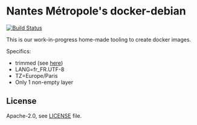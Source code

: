Nantes Métropole's docker-debian
================================

[![Build Status](https://travis-ci.org/nantesmetropole/docker-debian.svg?branch=master)](https://travis-ci.org/nantesmetropole/docker-debian)

This is our work-in-progress home-made tooling to create docker images.

Specifics:
- trimmed (see [here](templates/etc/dpkg/dpkg.cfg.d/01_save-space))
- LANG=fr_FR.UTF-8
- TZ=Europe/Paris
- Only 1 non-empty layer

License
-------

Apache-2.0, see [LICENSE](LICENSE) file.
